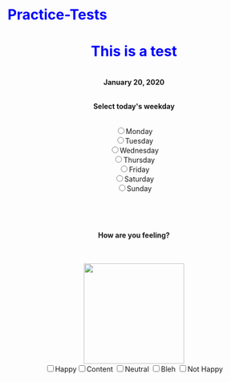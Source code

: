 # Practice-Tests
<!DOCTYPE HTML>
<html>
  <style>
    h1 {
      color: blue;
    }
  </style>
  <center><h1><bold>This is a test</center></h1></bold>
  <br><p1><center><b>January 20, 2020</p1></center></br></b>

<p2><center><b>Select today's weekday</p2></b>
  
<p3><br><label><input type="radio" name="monday-tuesday-wednesday-thursday-friday-saturday-sunday">Monday</label>
<br><label><input type="radio" name="monday-tuesday-wednesday-thursday-friday-saturday-sunday">Tuesday</label>
<br><label><input type="radio" name="monday-tuesday-wednesday-thursday-friday-saturday-sunday">Wednesday</label>
<br><label><input type="radio" name="monday-tuesday-wednesday-thursday-friday-saturday-sunday">Thursday</label>
<br><label><input type="radio" name="monday-tuesday-wednesday-thursday-friday-saturday-sunday">Friday</label>
<br><label><input type="radio" name="monday-tuesday-wednesday-thursday-friday-saturday-sunday">Saturday</label>
<br><label><input type="radio" name="monday-tuesday-wednesday-thursday-friday-saturday-sunday">Sunday</label></center></br></p3>

<b><br><p4><center>How are you feeling?</center></p4></br></b>
<center><br><img src="https://hhp-blog.s3.amazonaws.com/2017/09/rating-pain-mood-scale-iStock-623438278-1.gif" alt "Feel-o-meter" style="width: 200px; height:200;"></br></center>
<center><label><input type="checkbox" name="mood">Happy</label><label><input type="checkbox" name="mood">Content</label>
<label><input type="checkbox" name="mood">Neutral</label>
<label><input type="checkbox" name="mood">Bleh</label>
<label><input type="checkbox" name="mood">Not Happy</label>
        
</html>
